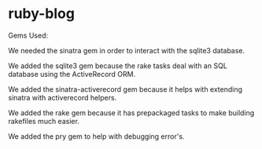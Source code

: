 # ruby-blog
Gems Used:

We needed the sinatra gem in order to interact with the sqlite3 database.

We added the sqlite3 gem because the rake tasks deal with an SQL database using the ActiveRecord ORM.

We added the sinatra-activerecord gem because it helps with extending sinatra with activerecord helpers.

We added the rake gem because it has prepackaged tasks to make building rakefiles much easier.

We added the pry gem to help with debugging error's.
